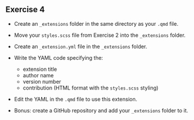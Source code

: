 ## Exercise 4

* Create an `_extensions` folder in the same directory as your `.qmd` file.

* Move your `styles.scss` file from Exercise 2 into the `_extensions` folder.

* Create an `_extension.yml` file in the `_extensions` folder.

* Write the YAML code specifying the:

  * extension title
  * author name
  * version number
  * contribution (HTML format with the `styles.scss` styling)
  
* Edit the YAML in the `.qmd` file to use this extension.

* Bonus: create a GitHub repository and add your `_extensions` folder to it.
